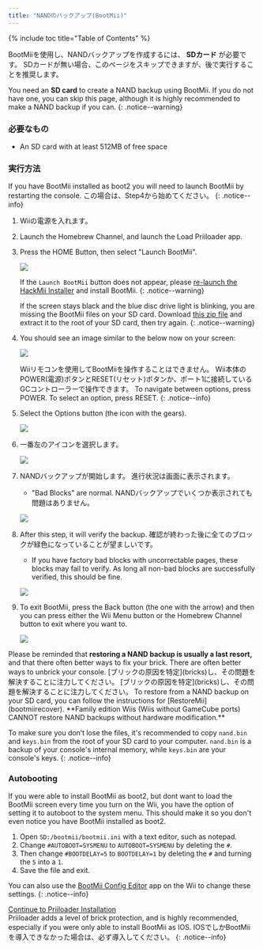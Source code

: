 ```yaml
---
title: "NANDのバックアップ(BootMii)"
---
```


{% include toc title="Table of Contents" %}

BootMiiを使用し、NANDバックアップを作成するには、 **SDカード** が必要です。 SDカードが無い場合、このページをスキップできますが、後で実行することを推奨します。

You need an **SD card** to create a NAND backup using BootMii. If you do not have one, you can skip this page, although it is highly recommended to make a NAND backup if you can.
{: .notice--warning}

### 必要なもの

* An SD card with at least 512MB of free space

### 実行方法

If you have BootMii installed as boot2 you will need to launch BootMii by restarting the console. この場合は、Step4から始めてください。
{: .notice--info}

1. Wiiの電源を入れます。
1. Launch the Homebrew Channel, and launch the Load Priiloader app.
1. Press the HOME Button, then select "Launch BootMii".

    ![](/images/bootmii/BootMii_HBC.png)

    If the `Launch BootMii` button does not appear, please [re-launch the HackMii Installer](hackmii) and install BootMii.
    {: .notice--warning}

    If the screen stays black and the blue disc drive light is blinking, you are missing the BootMii files on your SD card. Download [this zip file](https://static.hackmii.com/bootmii_sd_files.zip) and extract it to the root of your SD card, then try again.
    {: .notice--warning}

1. You should see an image similar to the below now on your screen:

    ![](/images/bootmii/BootMii_Main.png)

    Wiiリモコンを使用してBootMiiを操作することはできません。 Wii本体のPOWER(電源)ボタンとRESET(リセット)ボタンか、ポート1に接続しているGCコントローラーで操作できます。 To navigate between options, press POWER. To select an option, press RESET.
    {: .notice--info}

1. Select the Options button (the icon with the gears).

    ![](/images/bootmii/BootMii_Gears.png)

1. 一番左のアイコンを選択します。

    ![](/images/bootmii/BootMii_Backup.png)

1. NANDバックアップが開始します。 進行状況は画面に表示されます。
    + "Bad Blocks" are normal. NANDバックアップでいくつか表示されても問題はありません。

    ![](/images/bootmii/BootMii_NAND_Backup.png)

1. After this step, it will verify the backup. 確認が終わった後に全てのブロックが緑色になっていることが望ましいです。
    + If you have factory bad blocks with uncorrectable pages, these blocks may fail to verify. As long all non-bad blocks are successfully verified, this should be fine.

    ![](/images/bootmii/BootMii_NAND_Backup_Verify.png)

1. To exit BootMii, press the Back button (the one with the arrow) and then you can press either the Wii Menu button or the Homebrew Channel button to exit where you want to.

    ![](/images/bootmii/BootMii_Return.png)

<div id="restore-notice" class="notice" markdown="1">
Please be reminded that <strong>restoring a NAND backup is usually a last resort,</strong> and that there often better ways to fix your brick. There are often better ways to unbrick your console.
[ブリックの原因を特定](bricks)し、その問題を解決することに注力してください。
[ブリックの原因を特定](bricks)し、その問題を解決することに注力してください。 To restore from a NAND backup on your SD card, you can follow the instructions for [RestoreMii](bootmiirecover). **Family edition Wiis (Wiis without GameCube ports) CANNOT restore NAND backups without hardware modification.**
</div>

To make sure you don’t lose the files, it's recommended to copy `nand.bin` and `keys.bin` from the root of your SD card to your computer. `nand.bin` is a backup of your console's internal memory, while `keys.bin` are your console's keys.
{: .notice--info}

### Autobooting

If you were able to install BootMii as boot2, but dont want to load the BootMii screen every time you turn on the Wii, you have the option of setting it to autoboot to the system menu. This should make it so you don't even notice you have BootMii installed as boot2.

1. Open `SD:/bootmii/bootmii.ini` with a text editor, such as notepad.
1. Change `#AUTOBOOT=SYSMENU` to `AUTOBOOT=SYSMENU` by deleting the `#`.
1. Then change `#BOOTDELAY=5` to `BOOTDELAY=1` by deleting the `#` and turning the `5` into a `1`.
1. Save the file and exit.

You can also use the [BootMii Config Editor](https://oscwii.org/library/app/BootMiiConfigurationEditor) app on the Wii to change these settings.
{: .notice--info}

[Continue to Priiloader Installation](priiloader)<br> Priiloader adds a level of brick protection, and is highly recommended, especially if you were only able to install BootMii as IOS. IOSでしかBootMiiを導入できなかった場合は、必ず導入してください。
{: .notice--info}
